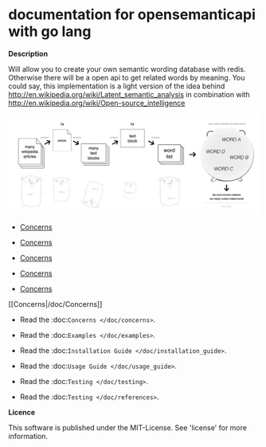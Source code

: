 documentation for opensemanticapi with go lang
==============================================

**Description**

Will allow you to create your own semantic wording database with redis. Otherwise there will be a open api to get related words by meaning. You could say, this implementation is a light version of the idea behind http://en.wikipedia.org/wiki/Latent_semantic_analysis in combination with http://en.wikipedia.org/wiki/Open-source_intelligence

![ScreenShot](https://raw.githubusercontent.com/monbro/opensemanticapi-go-lang/master/osapi_explanation.jpg)

* [Concerns](concerns)

* [Concerns](Concerns)

* [Concerns](doc/Concerns)

* [Concerns](doc/concerns)

* [Concerns](doc/concerns.md)

[[Concerns|/doc/Concerns]]

* Read the :doc:`Concerns </doc/concerns>`.

* Read the :doc:`Examples </doc/examples>`.

* Read the :doc:`Installation Guide </doc/installation_guide>`.

* Read the :doc:`Usage Guide </doc/usage_guide>`.

* Read the :doc:`Testing </doc/testing>`.

* Read the :doc:`Testing </doc/references>`.

**Licence**

This software is published under the MIT-License. See 'license' for more information.
